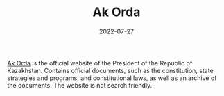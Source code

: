 ﻿---
title: "Ak Orda"
linkTitle: "Ak Orda"
date: 2022-07-27
countries: ["Kazakhstan"]
category: ["Government"]
tags: ["government", "policy", "documents"]
date_start: []
date_end: []
data_type: ["archive", "policy"] 
language: ["Russian", "Kazakh", "English"]
description: 
  Ak Orda is the official website of the President of the Republic of Kazakhstan. Contains official documents, such as the constitution, state strategies and programs, and constitutional laws, as well as an archive of the documents.
---

[Ak Orda](https://www.akorda.kz/) is the official website of the President of the Republic of Kazakhstan. Contains official documents, such as the constitution, state strategies and programs, and constitutional laws, as well as an archive of the documents. The website is not search friendly. 
